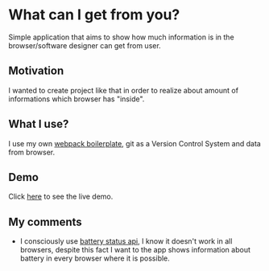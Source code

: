 # What can I get from you?

Simple application that aims to show how much information is in the browser/software designer can get from user.

## Motivation

I wanted to create project like that in order to realize about amount of informations which browser has "inside".

## What I use?

I use my own [webpack boilerplate](https://github.com/mb-dir/webpack_basic_template), git as a Version Control System and data from browser.

## Demo

Click [here](https://mb-dir.github.io/What_can_I_get_from_you/) to see the live demo.

## My comments

- I consciously use [battery status api](https://developer.mozilla.org/en-US/docs/Web/API/Battery_Status_API), I know it doesn't work in all browsers, despite this fact I want to the app shows information about battery in every browser where it is possible.
